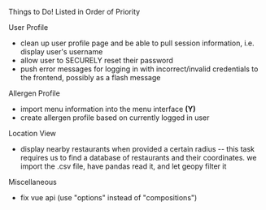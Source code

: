 Things to Do! Listed in Order of Priority

User Profile
  - clean up user profile page and be able to pull session information, i.e. display user's username 
  - allow user to SECURELY reset their password
  - push error messages for logging in with incorrect/invalid credentials to the frontend, possibly as a flash message

Allergen Profile
  - import menu information into the menu interface **(Y)**
  - create allergen profile based on currently logged in user

Location View
  - display nearby restaurants when provided a certain radius -- this task requires us to find a database of restaurants and their coordinates. we import the .csv file, have pandas read it, and let geopy filter it

Miscellaneous
  - fix vue api (use "options" instead of "compositions")